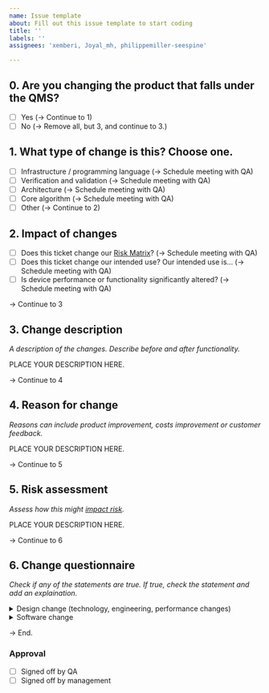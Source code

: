 ```yaml
---
name: Issue template
about: Fill out this issue template to start coding
title: ''
labels: ''
assignees: 'xemberi, Joyal_mh, philippemiller-seespine'

---
```

## 0. Are you changing the product that falls under the QMS?
- [ ] Yes (-> Continue to 1)
- [ ] No (-> Remove all, but 3, and continue to 3.)

## 1. What type of change is this? Choose one.
- [ ] Infrastructure / programming language (-> Schedule meeting with QA)
- [ ] Verification and validation (-> Schedule meeting with QA)
- [ ] Architecture (-> Schedule meeting with QA)
- [ ] Core algorithm (-> Schedule meeting with QA)
- [ ] Other (-> Continue to 2)

## 2. Impact of changes
- [ ] Does this ticket change our [Risk Matrix](https://drive.google.com/file/d/1FU75q1N5YYBL8HDRbQIrOO1lzGUQP8j9/view)? (-> Schedule meeting with QA)
- [ ] Does this ticket change our intended use? Our intended use is... (-> Schedule meeting with QA)
- [ ] Is device performance or functionality significantly altered? (-> Schedule meeting with QA)

-> Continue to 3

## 3. Change description
*A description of the changes. Describe before and after functionality.*

PLACE YOUR DESCRIPTION HERE.

-> Continue to 4

## 4. Reason for change
*Reasons can include product improvement, costs improvement or customer feedback.*

PLACE YOUR DESCRIPTION HERE.

-> Continue to 5

## 5. Risk assessment
*Assess how this might [impact risk](https://drive.google.com/file/d/1FU75q1N5YYBL8HDRbQIrOO1lzGUQP8j9/view).*

PLACE YOUR DESCRIPTION HERE.

-> Continue to 6

## 6. Change questionnaire
*Check if any of the statements are true. If true, check the statement and add an explaination.*

<details>
  <summary>Design change (technology, engineering, performance changes)</summary>

  - [ ] B1 – Does the change affect indications, contraindication or warnings or precautions?
  - [ ] B2 – Is it any other change in design such as: performance specifications, wireless communications, components or accessories, patient/user interface/environmental specifications?
  - [ ] B2.1 – Does the change significantly affect the use of the device?
  - [ ] B2.2 – Does a risk assessment identify any new or significantly modified risks?
  - [ ] B2.3 – Is clinical data necessary?
  - [ ] B2.4 – Were any unexpected issues encountered with Verification and/or Validation activities that could affect safety & effectiveness of the device?

</details>
<details>
  <summary>Software change</summary>

  - [ ] E1 – Does the change in software modify an algorithm or does it impact the way the data is read and interpreted such that it impacts/alters the diagnosis or therapy delivered?
  - [ ] E2 – Is the change made solely to strengthen cybersecurity and does not have any other impact on the software or device?
  - [ ] E3 – Is the change made solely to return the system into specification of the most recently cleared device?
  - [ ] E4 – What are the impacts of any changes to risks associated with use of the device and the impacts of any changes to the risk controls for the device?
  - [ ] E4.1 – Does the change introduce a new risk or modify an existing risk that could result in significant harm and that is not effectively mitigated in the most recently cleared device?
  - [ ] E4.2 – Does the change create or necessitate a new risk control measure or a modification of an existing risk control measure for a hazardous situation that could result in significant harm?
  - [ ] E5 – Could the change significantly affect clinical functionality or performance specifications or control of the device that are directly associated with the diagnosis or intended use of the device?
  - [ ] E6 – Does the change in software introduce or remove an alarm function, and a response to the new alarm may change the treatment of the patient in comparison to the previous version of the software?
  - [ ] E7 – Does the change in software correct an error for which there is a safety risk to the patient if the error is not fixed?
  - [ ] E8 – Does the change only introduce non-therapeutic and nondiagnostic features (e.g. printing, faxing, reporting format) or disables a feature that does not interact with other features?
  - [ ] E9 – Does the change in software only modify the user interface in appearance with negligible risk of impacting diagnosis or therapy delivered?
  - [ ] E10 – Is it a change to the infrastructure of the software?
  - [ ] E11 – Is it a change to the architecture of the software, including change to a new OS, new hardware platform and new middleware?
  - [ ] E12 – Is it a change to a ‘Core algorithm’ such that it can directly impact or contribute to the device’s intended use?
  - [ ] E13 – Are there any ‘re-engineering’ or ‘refactoring’ changes?

</details>

-> End.

### Approval
- [ ] Signed off by QA
- [ ] Signed off by management